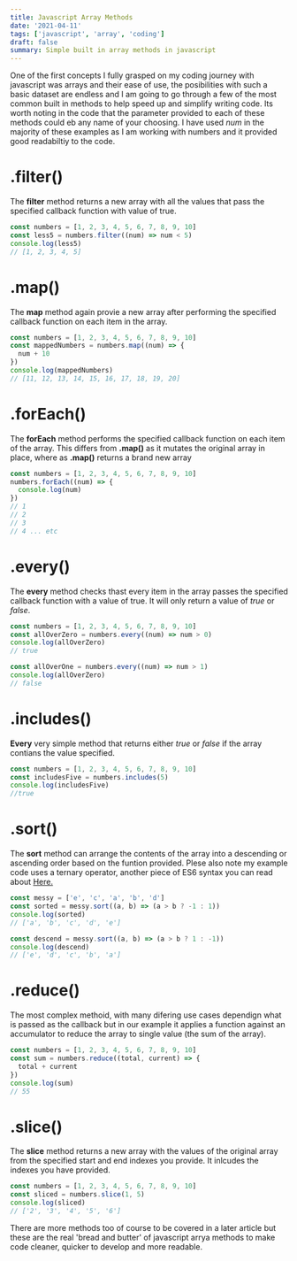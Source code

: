 ```yaml
---
title: Javascript Array Methods
date: '2021-04-11'
tags: ['javascript', 'array', 'coding']
draft: false
summary: Simple built in array methods in javascript
---
```


One of the first concepts I fully grasped on my coding journey with javascript was arrays and their ease of use, the posibilities with such a basic dataset are endless and I am going to go through a few of the most common built in methods to help speed up and simplify writing code. Its worth noting in the code that the parameter provided to each of these methods could eb any name of your choosing. I have used _num_ in the majority of these examples as I am working with numbers and it provided good readabiltiy to the code.

# .filter()

The **filter** method returns a new array with all the values that pass the specified callback function with value of true.

```js
const numbers = [1, 2, 3, 4, 5, 6, 7, 8, 9, 10]
const less5 = numbers.filter((num) => num < 5)
console.log(less5)
// [1, 2, 3, 4, 5]
```

# .map()

The **map** method again provie a new array after performing the specified callback function on each item in the array.

```js
const numbers = [1, 2, 3, 4, 5, 6, 7, 8, 9, 10]
const mappedNumbers = numbers.map((num) => {
  num + 10
})
console.log(mappedNumbers)
// [11, 12, 13, 14, 15, 16, 17, 18, 19, 20]
```

# .forEach()

The **forEach** method performs the specified callback function on each item of the array. This differs from **.map()** as it mutates the original array in place, where as **.map()** returns a brand new array

```js
const numbers = [1, 2, 3, 4, 5, 6, 7, 8, 9, 10]
numbers.forEach((num) => {
  console.log(num)
})
// 1
// 2
// 3
// 4 ... etc
```

# .every()

The **every** method checks thast every item in the array passes the specified callback function with a value of true. It will only return a value of _true_ or _false_.

```js
const numbers = [1, 2, 3, 4, 5, 6, 7, 8, 9, 10]
const allOverZero = numbers.every((num) => num > 0)
console.log(allOverZero)
// true

const allOverOne = numbers.every((num) => num > 1)
console.log(allOverZero)
// false
```

# .includes()

**Every** very simple method that returns either _true_ or _false_ if the array contians the value specified.

```js
const numbers = [1, 2, 3, 4, 5, 6, 7, 8, 9, 10]
const includesFive = numbers.includes(5)
console.log(includesFive)
//true
```

# .sort()

The **sort** method can arrange the contents of the array into a descending or ascending order based on the funtion provided. Plese also note my example code uses a ternary operator, another piece of ES6 syntax you can read about [Here.](https://developer.mozilla.org/en-US/docs/Web/JavaScript/Reference/Operators/Conditional_Operator)

```js
const messy = ['e', 'c', 'a', 'b', 'd']
const sorted = messy.sort((a, b) => (a > b ? -1 : 1))
console.log(sorted)
// ['a', 'b', 'c', 'd', 'e']

const descend = messy.sort((a, b) => (a > b ? 1 : -1))
console.log(descend)
// ['e', 'd', 'c', 'b', 'a']
```

# .reduce()

The most complex methoid, with many difering use cases dependign what is passed as the callback but in our example it applies a function against an accumulator to reduce the array to single value (the sum of the array).

```js
const numbers = [1, 2, 3, 4, 5, 6, 7, 8, 9, 10]
const sum = numbers.reduce((total, current) => {
  total + current
})
console.log(sum)
// 55
```

# .slice()

The **slice** method returns a new array with the values of the original array from the specified start and end indexes you provide. It inlcudes the indexes you have provided.

```js
const numbers = [1, 2, 3, 4, 5, 6, 7, 8, 9, 10]
const sliced = numbers.slice(1, 5)
console.log(sliced)
// ['2', '3', '4', '5', '6']
```

There are more methods too of course to be covered in a later article but these are the real 'bread and butter' of javascript arrya methods to make code cleaner, quicker to develop and more readable.
